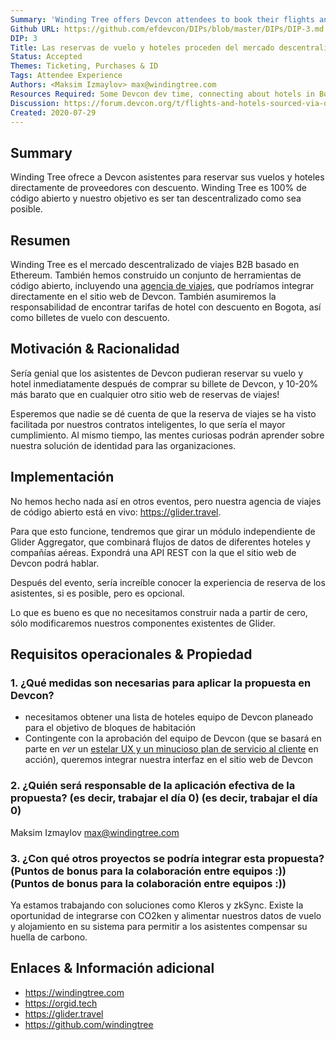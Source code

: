 ```yaml
---
Summary: 'Winding Tree offers Devcon attendees to book their flights and hotels directly from suppliers with discount. Winding Tree is 100% open-source and we aim to be as decentralized as it is possible.'
Github URL: https://github.com/efdevcon/DIPs/blob/master/DIPs/DIP-3.md
DIP: 3
Title: Las reservas de vuelo y hoteles proceden del mercado descentralizado de viajes de código abierto
Status: Accepted
Themes: Ticketing, Purchases & ID
Tags: Attendee Experience
Authors: <Maksim Izmaylov> max@windingtree.com
Resources Required: Some Devcon dev time, connecting about hotels in Bogota
Discussion: https://forum.devcon.org/t/flights-and-hotels-sourced-via-decentralized-marketplace/42
Created: 2020-07-29
---
```


## Summary

Winding Tree ofrece a Devcon asistentes para reservar sus vuelos y hoteles directamente de proveedores con descuento. Winding Tree es 100% de código abierto y nuestro objetivo es ser tan descentralizado como sea posible.

## Resumen

Winding Tree es el mercado descentralizado de viajes B2B basado en Ethereum. También hemos construido un conjunto de herramientas de código abierto, incluyendo una [agencia de viajes](https://glider.travel), que podríamos integrar directamente en el sitio web de Devcon. También asumiremos la responsabilidad de encontrar tarifas de hotel con descuento en Bogota, así como billetes de vuelo con descuento.

## Motivación & Racionalidad

Sería genial que los asistentes de Devcon pudieran reservar su vuelo y hotel inmediatamente después de comprar su billete de Devcon, y 10-20% más barato que en cualquier otro sitio web de reservas de viajes!

Esperemos que nadie se dé cuenta de que la reserva de viajes se ha visto facilitada por nuestros contratos inteligentes, lo que sería el mayor cumplimiento. Al mismo tiempo, las mentes curiosas podrán aprender sobre nuestra solución de identidad para las organizaciones.

## Implementación

No hemos hecho nada así en otros eventos, pero nuestra agencia de viajes de código abierto está en vivo: https://glider.travel.

Para que esto funcione, tendremos que girar un módulo independiente de Glider Aggregator, que combinará flujos de datos de diferentes hoteles y compañías aéreas. Expondrá una API REST con la que el sitio web de Devcon podrá hablar.

Después del evento, sería increíble conocer la experiencia de reserva de los asistentes, si es posible, pero es opcional.

Lo que es bueno es que no necesitamos construir nada a partir de cero, sólo modificaremos nuestros componentes existentes de Glider.

## Requisitos operacionales & Propiedad

### 1. ¿Qué medidas son necesarias para aplicar la propuesta en Devcon?

- necesitamos obtener una lista de hoteles equipo de Devcon planeado para el objetivo de bloques de habitación
- Contingente con la aprobación del equipo de Devcon (que se basará en parte en _ver_ un [estelar UX y un minucioso plan de servicio al cliente](https://github.com/efdevcon/DIPs/pull/33) en acción), queremos integrar nuestra interfaz en el sitio web de Devcon

### 2. ¿Quién será responsable de la aplicación efectiva de la propuesta? (es decir, trabajar el día 0) (es decir, trabajar el día 0)

Maksim Izmaylov <max@windingtree.com>

### 3. ¿Con qué otros proyectos se podría integrar esta propuesta? (Puntos de bonus para la colaboración entre equipos :)) (Puntos de bonus para la colaboración entre equipos :))

Ya estamos trabajando con soluciones como Kleros y zkSync. Existe la oportunidad de integrarse con CO2ken y alimentar nuestros datos de vuelo y alojamiento en su sistema para permitir a los asistentes compensar su huella de carbono.

## Enlaces & Información adicional

- https://windingtree.com
- https://orgid.tech
- https://glider.travel
- https://github.com/windingtree
